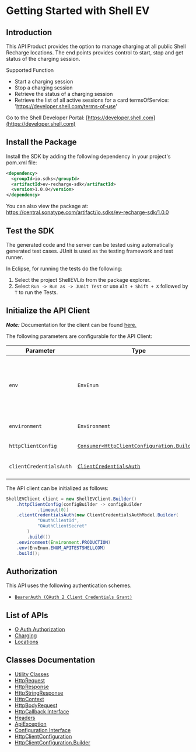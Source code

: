 
# Getting Started with Shell EV

## Introduction

This API Product provides the option to manage charging at all public Shell Recharge locations. The end points provides control to start, stop and get status of the charging session.

Supported Function

* Start a charging session
* Stop a charging session
* Retrieve the status of a charging session
* Retrieve the list of all active sessions for a card   termsOfService: 'https://developer.shell.com/terms-of-use'

Go to the Shell Developer Portal: [https://developer.shell.com](https://developer.shell.com)

## Install the Package

Install the SDK by adding the following dependency in your project's pom.xml file:

```xml
<dependency>
  <groupId>io.sdks</groupId>
  <artifactId>ev-recharge-sdk</artifactId>
  <version>1.0.0</version>
</dependency>
```

You can also view the package at:
https://central.sonatype.com/artifact/io.sdks/ev-recharge-sdk/1.0.0

## Test the SDK

The generated code and the server can be tested using automatically generated test cases.
JUnit is used as the testing framework and test runner.

In Eclipse, for running the tests do the following:

1. Select the project ShellEVLib from the package explorer.
2. Select `Run -> Run as -> JUnit Test` or use `Alt + Shift + X` followed by `T` to run the Tests.

## Initialize the API Client

**_Note:_** Documentation for the client can be found [here.](https://www.github.com/sdks-io/ev-recharge-java-sdk/tree/1.0.0/doc/client.md)

The following parameters are configurable for the API Client:

| Parameter | Type | Description |
|  --- | --- | --- |
| `env` | `EnvEnum` | This variable specifies the type of environment. Environments:<br><br>* `api` - Production<br>* `api-test` - UAT<br>*Default*: `EnvEnum.ENUM_APITESTSHELLCOM` |
| `environment` | `Environment` | The API environment. <br> **Default: `Environment.PRODUCTION`** |
| `httpClientConfig` | [`Consumer<HttpClientConfiguration.Builder>`](https://www.github.com/sdks-io/ev-recharge-java-sdk/tree/1.0.0/doc/http-client-configuration-builder.md) | Set up Http Client Configuration instance. |
| `clientCredentialsAuth` | [`ClientCredentialsAuth`](https://www.github.com/sdks-io/ev-recharge-java-sdk/tree/1.0.0/doc/$a/https://www.github.com/sdks-io/ev-recharge-java-sdk/tree/1.0.0/oauth-2-client-credentials-grant.md) | The Credentials Setter for OAuth 2 Client Credentials Grant |

The API client can be initialized as follows:

```java
ShellEVClient client = new ShellEVClient.Builder()
    .httpClientConfig(configBuilder -> configBuilder
            .timeout(0))
    .clientCredentialsAuth(new ClientCredentialsAuthModel.Builder(
            "OAuthClientId",
            "OAuthClientSecret"
        )
        .build())
    .environment(Environment.PRODUCTION)
    .env(EnvEnum.ENUM_APITESTSHELLCOM)
    .build();
```

## Authorization

This API uses the following authentication schemes.

* [`BearerAuth (OAuth 2 Client Credentials Grant)`](https://www.github.com/sdks-io/ev-recharge-java-sdk/tree/1.0.0/doc/$a/https://www.github.com/sdks-io/ev-recharge-java-sdk/tree/1.0.0/oauth-2-client-credentials-grant.md)

## List of APIs

* [O Auth Authorization](https://www.github.com/sdks-io/ev-recharge-java-sdk/tree/1.0.0/doc/controllers/o-auth-authorization.md)
* [Charging](https://www.github.com/sdks-io/ev-recharge-java-sdk/tree/1.0.0/doc/controllers/charging.md)
* [Locations](https://www.github.com/sdks-io/ev-recharge-java-sdk/tree/1.0.0/doc/controllers/locations.md)

## Classes Documentation

* [Utility Classes](https://www.github.com/sdks-io/ev-recharge-java-sdk/tree/1.0.0/doc/utility-classes.md)
* [HttpRequest](https://www.github.com/sdks-io/ev-recharge-java-sdk/tree/1.0.0/doc/http-request.md)
* [HttpResponse](https://www.github.com/sdks-io/ev-recharge-java-sdk/tree/1.0.0/doc/http-response.md)
* [HttpStringResponse](https://www.github.com/sdks-io/ev-recharge-java-sdk/tree/1.0.0/doc/http-string-response.md)
* [HttpContext](https://www.github.com/sdks-io/ev-recharge-java-sdk/tree/1.0.0/doc/http-context.md)
* [HttpBodyRequest](https://www.github.com/sdks-io/ev-recharge-java-sdk/tree/1.0.0/doc/http-body-request.md)
* [HttpCallback Interface](https://www.github.com/sdks-io/ev-recharge-java-sdk/tree/1.0.0/doc/http-callback-interface.md)
* [Headers](https://www.github.com/sdks-io/ev-recharge-java-sdk/tree/1.0.0/doc/headers.md)
* [ApiException](https://www.github.com/sdks-io/ev-recharge-java-sdk/tree/1.0.0/doc/api-exception.md)
* [Configuration Interface](https://www.github.com/sdks-io/ev-recharge-java-sdk/tree/1.0.0/doc/configuration-interface.md)
* [HttpClientConfiguration](https://www.github.com/sdks-io/ev-recharge-java-sdk/tree/1.0.0/doc/http-client-configuration.md)
* [HttpClientConfiguration.Builder](https://www.github.com/sdks-io/ev-recharge-java-sdk/tree/1.0.0/doc/http-client-configuration-builder.md)

